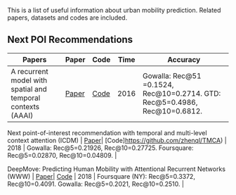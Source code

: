 This is a list of useful information about urban mobility prediction. Related papers, datasets and codes are included.

## Next POI Recommendations
Papers | Paper | Code | Time | Accuracy |
-------|-------|------|------|----------|
A recurrent model with spatial and temporal contexts (AAAI) | [Paper](https://ojs.aaai.org/index.php/AAAI/article/view/9971)| [Code](https://github.com/yongqyu/STRNN) | 2016 | Gowalla: Rec@51 =0.1524, Rec@10=0.2714. GTD: Rec@5=0.4986, Rec@10=0.6812. |

Next point-of-interest recommendation with temporal and multi-level context attention (ICDM) | [Paper](https://ieeexplore.ieee.org/abstract/document/8594953)| [Code]https://github.com/zhenql/TMCA) | 2018 | Gowalla: Rec@5=0.21926, Rec@10=0.27725. Foursquare: Rec@5=0.02870, Rec@10=0.04809. |

DeepMove: Predicting Human Mobility with Attentional Recurrent Networks (WWW) | [Paper](https://dl.acm.org/doi/abs/10.1145/3178876.3186058)| [Code](https://github.com/vonfeng/DeepMove) | 2018 | Foursquare (NY): Rec@5=0.3372, Rec@10=0.4091. Gowalla: Rec@5=0.2021, Rec@10=0.2510. |


